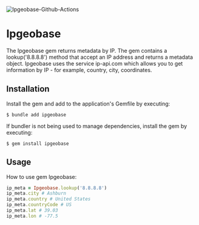 ![Ipgeobase-Github-Actions](https://github.com/kalash-job/ipgeobase/workflows/Ipgeobase/badge.svg)
# Ipgeobase

The Ipgeobase gem returns metadata by IP. The gem contains a lookup('8.8.8.8') method that accept an IP address and returns a metadata object.
Ipgeobase uses the service ip-api.com which allows you to get information by IP - for example, country, city, coordinates.

## Installation

Install the gem and add to the application's Gemfile by executing:

    $ bundle add ipgeobase

If bundler is not being used to manage dependencies, install the gem by executing:

    $ gem install ipgeobase

## Usage
How to use gem Ipgeobase:
```ruby
ip_meta = Ipgeobase.lookup('8.8.8.8')
ip_meta.city # Ashburn
ip_meta.country # United States
ip_meta.countryCode # US
ip_meta.lat # 39.03
ip_meta.lon # -77.5
```